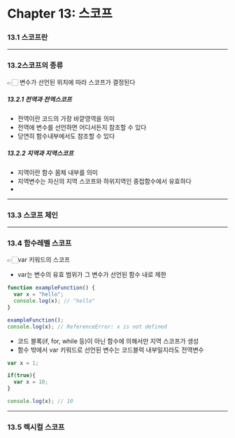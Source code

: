 # Chapter 13: 스코프
### 13.1 스코프란
---
### 13.2스코프의 종류
👉🏻 변수가 선언된 위치에 따라 스코프가 결정된다
##### 13.2.1 전역과 전역스코프
+ 전역이란 코드의 가장 바깥영역을 의미
+ 전역에 변수를 선언하면 어디서든지 참조할 수 있다
+ 당연히 함수내부에서도 참조할 수 있다
##### 13.2.2 지역과 지역스코프
+ 지역이란 함수 몸체 내부를 의미
+ 지역변수는 자신의 지역 스코프와 하위지역인 중첩함수에서 유효하다
+ 
---
### 13.3 스코프 체인
---
### 13.4 함수레벨 스코프
👉🏻var 키워드의 스코프
+ var는 변수의 유효 범위가 그 변수가 선언된 함수 내로 제한
``` javascript
function exampleFunction() {
  var x = "hello";
  console.log(x); // "hello"
}

exampleFunction();
console.log(x); // ReferenceError: x is not defined

```
+ 코드 블록(if, for, while 등)이 아닌 함수에 의해서만 지역 스코프가 생성
+ 함수 밖에서 var 키워드로 선언된 변수는 코드블럭 내부일지라도 전역변수
``` javascript
var x = 1;

if(true){
  var x = 10;
}

console.log(x); // 10
```

---
### 13.5 렉시컬 스코프
